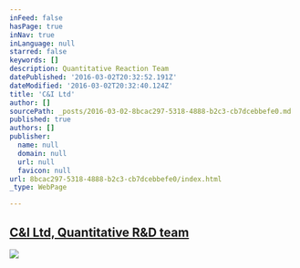```yaml
---
inFeed: false
hasPage: true
inNav: true
inLanguage: null
starred: false
keywords: []
description: Quantitative Reaction Team
datePublished: '2016-03-02T20:32:52.191Z'
dateModified: '2016-03-02T20:32:40.124Z'
title: 'C&I Ltd'
author: []
sourcePath: _posts/2016-03-02-8bcac297-5318-4888-b2c3-cb7dcebbefe0.md
published: true
authors: []
publisher:
  name: null
  domain: null
  url: null
  favicon: null
url: 8bcac297-5318-4888-b2c3-cb7dcebbefe0/index.html
_type: WebPage

---
```

## [C&I Ltd, Quantitative R&D team][0]
![](https://the-grid-user-content.s3-us-west-2.amazonaws.com/40554193-feae-49d6-8717-1a3063b97661.png)

[0]: http://www.cigrupa.hr/